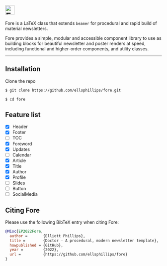 # <img height=30 src="https://latex.codecogs.com/svg.latex?{\textsf{\bfseries\color[RGB]{255,216,102}Fore}}" alt="Fore">

Fore is a LaTeX class that extends `beamer` for procedural and rapid build of material newsletters.

Fore provides a simple, modular and accessible component library to use as building blocks for beautiful newsletter and poster renders at speed, including functional and higher-order components, and utility classes.

---

## Installation

Clone the repo

```bash
$ git clone https://github.com/ellsphillips/fore.git

$ cd fore
```

## Feature list

- [x] Header
- [x] Footer
- [ ] TOC
- [x] Foreword
- [x] Updates
- [ ] Calendar
- [x] Article
- [x] Title
- [x] Author
- [x] Profile
- [ ] Slides
- [ ] Button
- [ ] SocialMedia

## Citing Fore

Please use the following BibTeX entry when citing Fore:

```BibTeX
@Misc{EP2022Fore,
  author =       {Elliott Phillips},
  title =        {Doctor - A procedural, modern newsletter template},
  howpublished = {GitHub},
  year =         {2022},
  url =          {https://github.com/ellsphillips/fore}
}
```

